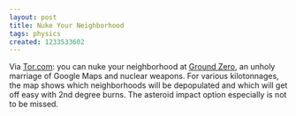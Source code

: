 ```yaml
---
layout: post
title: Nuke Your Neighborhood
tags: physics
created: 1233533602
---
```

Via [Tor.com](http://www.tor.com/index.php?option=com_content&view=blog&id=11645):  you can nuke your neighborhood at [Ground Zero](http://www.carloslabs.com/projects/200712B/GroundZero.html), an unholy marriage of Google Maps and nuclear weapons.  For various kilotonnages, the map shows which neighborhoods will be depopulated and which will get off easy with 2nd degree burns.  The asteroid impact option especially is not to be missed.
